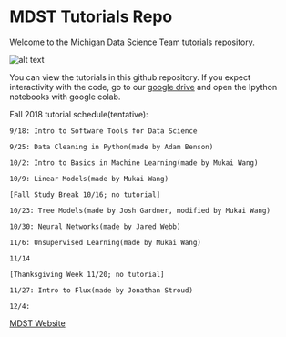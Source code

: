 # MDST Tutorials Repo

Welcome to the Michigan Data Science Team tutorials repository.

![alt text](https://github.com/MichiganDataScienceTeam/tutorials/blob/master/img/signature-informal.png "MDST Logo")

You can view the tutorials in this github repository. If you expect interactivity with the code, go to our [google drive](https://drive.google.com/drive/folders/11o0wOQxwP1qmByTbu_dLrxWqaoGajvDk?usp=sharing) and open the Ipython notebooks with google colab.

Fall 2018 tutorial schedule(tentative):

```
9/18: Intro to Software Tools for Data Science

9/25: Data Cleaning in Python(made by Adam Benson)

10/2: Intro to Basics in Machine Learning(made by Mukai Wang)

10/9: Linear Models(made by Mukai Wang)

[Fall Study Break 10/16; no tutorial]

10/23: Tree Models(made by Josh Gardner, modified by Mukai Wang)

10/30: Neural Networks(made by Jared Webb)

11/6: Unsupervised Learning(made by Mukai Wang)

11/14 

[Thanksgiving Week 11/20; no tutorial]

11/27: Intro to Flux(made by Jonathan Stroud) 

12/4:
```

[MDST Website](https://www.mdst.club/)
